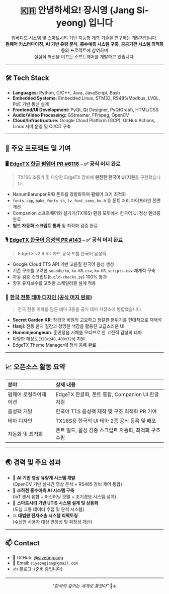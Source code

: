 <h1 align="center">🇰🇷 안녕하세요! 장시영 (Jang Si-yeong) 입니다</h1>

<p align="center">
  임베디드 시스템 및 스마트시티 기반 지능형 계측 기술을 연구하는 개발자입니다.<br>
  <strong>펌웨어 커스터마이징</strong>, <strong>AI 기반 유량 분석</strong>, <strong>홍수예측 시스템 구축</strong>, <strong>공공기관 시스템 최적화</strong> 등의 프로젝트에 참여하며<br>
  실질적 혁신을 이끄는 소프트웨어를 개발하고 있습니다.
</p>

---

## 🛠️ Tech Stack

- **Languages:** Python, C/C++, Java, JavaScript, Bash
- **Embedded Systems:** Embedded Linux, STM32, RS485/Modbus, LVGL, PoE 기반 통신 설계
- **Frontend/UI Development:** PyQt, Qt Designer, PyQtGraph, HTML/CSS
- **Audio/Video Processing:** GStreamer, FFmpeg, OpenCV
- **Cloud/Infrastructure:** Google Cloud Platform (GCP), GitHub Actions, Linux 서버 운영 및 CI/CD 구축

---

## 🚀 주요 프로젝트 및 기여

### 🖥️ [EdgeTX 한글 펌웨어 PR #6118](https://github.com/EdgeTX/edgetx/pull/6118) – ✅ 공식 머지 완료
> TX16S 조종기 및 다양한 EdgeTX 장비에 **완전한 한국어 UI 지원**을 구현했습니다.

- NanumBarunpenR/B 폰트를 경량화하여 펌웨어 크기 최적화
- `fonts.cpp`, `make_fonts.sh`, `lv_font_conv`, `ko.h` 등 폰트 처리 파이프라인 전면 개선
- Companion 소프트웨어와 실기기(TX16S) 환경 모두에서 한국어 UI 정상 렌더링 완료
- **빌드 자동화 스크립트 통과** 및 최적화 검증 완료

### 🎙️ [EdgeTX 한국어 음성팩 PR #143](https://github.com/EdgeTX/edgetx-sdcard-sounds/pull/143) – ✅ 공식 머지 완료
> EdgeTX v2.9 SD 카드 공식 포함 한국어 음성팩

- Google Cloud TTS API 기반 고음질 한국어 음성 생성
- 기존 구조를 고려한 `sounds/ko`, `ko-KR.csv`, `ko-KR_scripts.csv` 체계적 구축
- 자동 검증 스크립트(`build-checks.py`) 100% 통과
- 향후 유지보수를 고려한 스케일러블 설계 적용

### 🎨 [한국 전통 테마 디자인 (공식 머지 완료)](https://github.com/EdgeTX/themes)
> 한국 전통 미학을 담은 테마 3종을 공식 테마 저장소에 병합했습니다.

- **Secret Garden KR**: 창경궁 비원의 고요하고 정갈한 분위기를 현대적으로 재해석
- **Hanji**: 전통 한지 질감과 청명한 색감을 활용한 고급스러운 UI
- **Hunminjeongeum**: 훈민정음 서체를 모티브로 한 고전적 감성의 테마
- 다양한 해상도(`320x240`, `480x320`) 지원
- EdgeTX Theme Manager에 정식 등록 완료

---

## 📈 오픈소스 활동 요약

| 분야                   | 상세 내용                                                      |
|:------------------------|:---------------------------------------------------------------|
| 펌웨어 로컬라이제이션    | EdgeTX 한글화, 폰트 통합, Companion UI 한글 지원 |
| 음성팩 개발              | 한국어 TTS 음성팩 제작 및 구조 최적화 PR 기여                     |
| 테마 디자인              | TX16S용 한국적 UI 테마 2종 공식 등록 및 배포                      |
| 자동화 및 최적화         | 폰트 빌드, 음성 검증 스크립트 자동화, 최적화 구조 수립            |

---

## 🌏 경력 및 주요 성과

- 🎥 **AI 기반 영상 유량계 시스템 개발**  
  (OpenCV 기반 실시간 영상 분석 + RS485 장비 제어 통합)
- 🧠 **소하천 홍수예측 AI 시스템 구축**  
  (IoT 센서 융합 + 머신러닝 모델 + 조기경보 시스템 설계)
- 🚦 **스마트시티 기반 UTIS 시스템 설계 및 상용화**  
  (도심 교통 데이터 수집 및 분석 시스템)
- ⚖️ **대법원 전자소송 시스템 리팩토링**  
  (수십만 사용자 대상 안정성 및 확장성 개선)

---

## 📫 Contact

- 🐙 GitHub: [@siyeongjang](https://github.com/siyeongjang)
- 📧 Email: `siyeongjang@gmail.com`
- ✍️ 블로그: (준비 중입니다)

---

<p align="center">
  <i>"한국의 깊이는 세계로 통한다"</i> 🎨✈️
</p>
